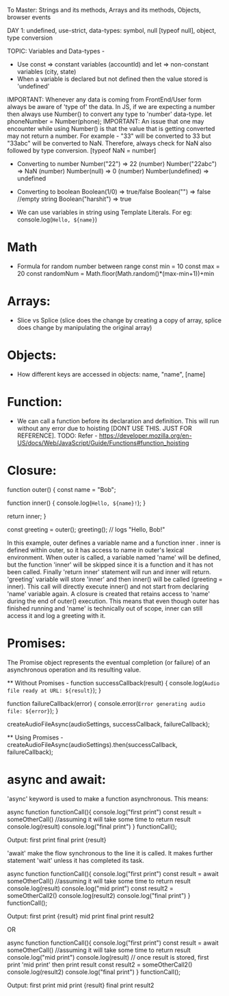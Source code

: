 To Master: Strings and its methods, Arrays and its methods, Objects, browser events

DAY 1: undefined, use-strict, data-types: symbol, null [typeof null], object, type conversion

TOPIC: Variables and Data-types -

* Use const => constant variables (accountId) and let => non-constant variables (city, state)
* When a variable is declared but not defined then the value stored is 'undefined'

IMPORTANT: Whenever any data is coming from FrontEnd/User form always be aware of 'type of' the data. In JS, if we are expecting a number then always use Number() to convert any type to 'number' data-type.
let phoneNumber = Number(phone);
IMPORTANT: An issue that one may encounter while using Number() is that the value that is getting converted may not return a number. For example - "33" will be converted to 33 but "33abc" will be converted to NaN. Therefore, always check for NaN also followed by type conversion. [typeof NaN = number]

* Converting to number
Number("22") => 22 (number)
Number("22abc") => NaN (number)
Number(null) => 0 (number)
Number(undefined) => undefined

* Converting to boolean
Boolean(1/0) => true/false
Boolean("") => false //empty string
Boolean("harshit") => true

* We can use variables in string using Template Literals. For eg: console.log(`Hello, ${name}`)

# Math
* Formula for random number between range
const min = 10
const max = 20
const randomNum = Math.floor(Math.random()*(max-min+1))+min

# Arrays:
* Slice vs Splice (slice does the change by creating a copy of array, splice does change by manipulating the original array)

# Objects:
* How different keys are accessed in objects: name, "name", [name]

# Function:
* We can call a function before its declaration and definition. This will run without any error due to hoisting [DONT USE THIS. JUST FOR REFERENCE].
TODO: Refer - https://developer.mozilla.org/en-US/docs/Web/JavaScript/Guide/Functions#function_hoisting

# Closure:

function outer() {
  const name = "Bob";

  function inner() {
    console.log(`Hello, ${name}!`);
  }

  return inner;
}

const greeting = outer();
greeting(); // logs "Hello, Bob!"

In this example, outer defines a variable name and a function inner . inner is defined within outer, so it has access to name in outer's lexical environment. When outer is called, a variable named 'name' will be defined, but the function 'inner' will be skipped since it is a function and it has not been called. Finally 'return inner' statement will run and inner will return. 'greeting' variable will store 'inner' and then inner() will be called (greeting = inner). This call will directly execute inner() and not start from declaring 'name' variable again. A closure is created that retains access to 'name' during the end of outer() execution. This means that even though outer has finished running and 'name' is technically out of scope, inner can still access it and log a greeting with it.


# Promises: 

The Promise object represents the eventual completion (or failure) of an asynchronous operation and its resulting value.

** Without Promises -
function successCallback(result) {
  console.log(`Audio file ready at URL: ${result}`);
}

function failureCallback(error) {
  console.error(`Error generating audio file: ${error}`);
}

createAudioFileAsync(audioSettings, successCallback, failureCallback);

** Using Promises -
createAudioFileAsync(audioSettings).then(successCallback, failureCallback);


# async and await:

'async' keyword is used to make a function asynchronous. This means:

async function functionCall(){
    console.log("first print")
    const result = someOtherCall() //assuming it will take some time to return result
    console.log(result)
    console.log("final print")
}
functionCall();

Output:
first print
final print
{result}

'await' make the flow synchronous to the line it is called. It makes further statement 'wait' unless it has completed its task.

async function functionCall(){
    console.log("first print")
    const result = await someOtherCall() //assuming it will take some time to return result
    console.log(result)
    console.log("mid print")
    const result2 = someOtherCall2()
    console.log(result2)
    console.log("final print")
}
functionCall();

Output:
first print
{result}
mid print
final print
result2

OR

async function functionCall(){
    console.log("first print")
    const result = await someOtherCall() //assuming it will take some time to return result
    console.log("mid print")
    console.log(result)                     // once result is stored, first print 'mid print' then print result
    const result2 = someOtherCall2()
    console.log(result2)
    console.log("final print")
}
functionCall();

Output:
first print
mid print
{result}
final print
result2
